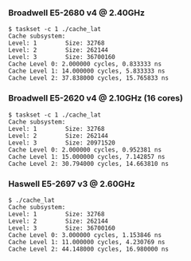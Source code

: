 ### Broadwell E5-2680 v4 @ 2.40GHz

```
$ taskset -c 1 ./cache_lat
Cache subsystem:
Level: 1        Size: 32768
Level: 2        Size: 262144
Level: 3        Size: 36700160
Cache Level 0: 2.000000 cycles, 0.833333 ns
Cache Level 1: 14.000000 cycles, 5.833333 ns
Cache Level 2: 37.838000 cycles, 15.765833 ns
```


### Broadwell E5-2620 v4 @ 2.10GHz (16 cores)
```
$ taskset -c 1 ./cache_lat
Cache subsystem:
Level: 1        Size: 32768
Level: 2        Size: 262144
Level: 3        Size: 20971520
Cache Level 0: 2.000000 cycles, 0.952381 ns
Cache Level 1: 15.000000 cycles, 7.142857 ns
Cache Level 2: 30.794000 cycles, 14.663810 ns
```

### Haswell E5-2697 v3 @ 2.60GHz
```
$ ./cache_lat
Cache subsystem:
Level: 1        Size: 32768
Level: 2        Size: 262144
Level: 3        Size: 36700160
Cache Level 0: 3.000000 cycles, 1.153846 ns
Cache Level 1: 11.000000 cycles, 4.230769 ns
Cache Level 2: 44.148000 cycles, 16.980000 ns
```
